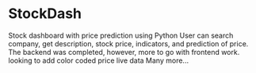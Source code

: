 # StockDash
Stock dashboard with price prediction using Python 
User can search company, get description, stock price, indicators, and prediction of price. 
The backend was completed, however, more to go with frontend work. 
  looking to add color coded price
  live data 
  Many more...
